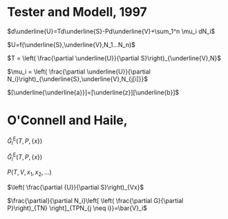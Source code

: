 # Tester and Modell, 1997

$d\underline{U}=Td\underline{S}-Pd\underline{V}+\sum_1^n \mu_i dN_i$

$U=f(\underline{S},\underline{V},N_1...N_n)$

$T = \left( \frac{\partial \underline{U}}{\partial S}\right)_{\underline{V},N}$

$\mu_i = \left( \frac{\partial \underline{U}}{\partial N_i}\right)_{\underline{S},\underline{V},N_{j[i]}}$

$[\underline{\underline{a}}]=[\underline{z}][\underline{b}]$

# O'Connell and Haile, 

$\bar{G}_i^\mathrm{E} \left( T, P, \left\{ x \right\} \right)$

$\bar{G}_i^\mathrm{E} \left( T, P, \left\{ x \right\} \right)$

$P\left(T,V,x_1,x_2,...\right)$

$\left( \frac{\partial {U}}{\partial S}\right)_{Vx}$

$\frac{\partial}{\partial N_i}\left[ \left( \frac{\partial G}{\partial P}\right)_{TN} \right]_{TPN_{j \neq i}}=\bar{V}_i$
